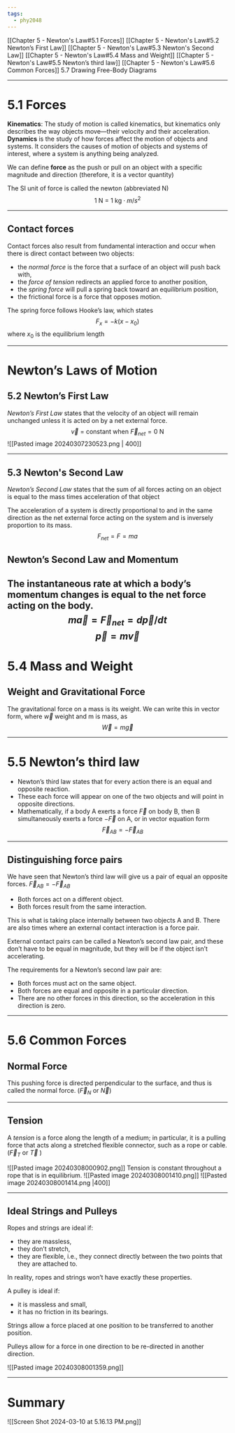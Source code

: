 ```yaml
---
tags:
  - phy2048
---
```


[[Chapter 5 - Newton's Law#5.1 Forces]]
[[Chapter 5 - Newton's Law#5.2 Newton’s First Law]]
[[Chapter 5 - Newton's Law#5.3 Newton's Second Law]]
[[Chapter 5 - Newton's Law#5.4 Mass and Weight]]
[[Chapter 5 - Newton's Law#5.5 Newton’s third law]]
[[Chapter 5 - Newton's Law#5.6 Common Forces]]
5.7 Drawing Free-Body Diagrams

---
# 5.1 Forces

**Kinematics**: The study of motion is called kinematics, but kinematics only describes the way objects move—their velocity and their acceleration.
**Dynamics** is the study of how forces affect the motion of objects and systems. It considers the causes of motion of objects and systems of interest, where a system is anything being analyzed.

We can define **force** as the push or pull on an object with a specific magnitude and direction (therefore, it is a vector quantity)

The SI unit of force is called the newton (abbreviated N)
$$\text{1 N = 1 kg} \cdot m / s^{2}$$

---
## Contact forces

Contact forces also result from fundamental interaction and occur when there is direct contact between two objects:
- the *normal force* is the force that a surface of an object will push back with,
- the *force of tension* redirects an applied force to another position,
- the *spring force* will pull a spring back toward an equilibrium position, 
- the frictional force is a force that opposes motion.

The spring force follows Hooke’s law, which states
$$F_{x}= -k(x - x_{0})$$
where $x_{0}$ is the equilibrium length

---
# Newton’s Laws of Motion

## 5.2 Newton’s First Law

_Newton’s First Law_ states that the velocity of an object will remain unchanged unless it is acted on by a net external force.
 $$\vec{v} \text{ = constant when  } \vec{F}_{net} = \text{0 N}$$
![[Pasted image 20240307230523.png | 400]]

---

## 5.3 Newton's Second Law
_Newton’s Second Law_ states that the sum of all forces acting on an object is equal to the mass times acceleration of that object

The acceleration of a system is directly proportional to and in the same direction as the net external force acting on the system and is inversely proportion to its mass.
$$F_{net}= F = ma$$
## Newton’s Second Law and Momentum

The instantaneous rate at which a body’s momentum changes is equal to the net force acting on the body.
$$m\vec{a} = \vec{F}_{net} = d\vec{p}/dt$$
$$\vec{p} = m\vec{v}$$
---
# 5.4 Mass and Weight
## Weight and Gravitational Force

The gravitational force on a mass is its weight. We can write this in vector form, where $\vec{w}$ weight and m is mass, as
$$\vec{W} = m\vec{g}$$

---
# 5.5 Newton’s third law
- Newton’s third law states that for every action there is an equal and opposite reaction.
- These each force will appear on one of the two objects and will point in opposite directions.
- Mathematically, if a body A exerts a force $\vec{F}$ on body B, then B simultaneously exerts a force $-\vec{F}$ on A, or in vector equation form
$$\vec{F}_{AB}= -\vec{F}_{AB}  $$

---
## Distinguishing force pairs
We have seen that Newton’s third law will give us a pair of equal an opposite forces. $\vec{F}_{AB}= -\vec{F}_{AB}$ 
- Both forces act on a different object.
- Both forces result from the same interaction.

This is what is taking place internally between two objects A and B.
There are also times where an external contact interaction is a force pair.

External contact pairs can be called a Newton’s second law pair, and these don’t have to be equal in magnitude, but they will be if the object isn’t accelerating.

The requirements for a Newton’s second law pair are:
- Both forces must act on the same object.
- Both forces are equal and opposite in a particular direction.
- There are no other forces in this direction, so the acceleration in this direction is zero.
---
# 5.6 Common Forces
## Normal Force

This pushing force is directed perpendicular to the surface, and thus is called the normal force. ($\vec{F}_{N}$ or $\vec{N}$)

---
## Tension
A *tension* is a force along the length of a medium; in particular, it is a pulling force that acts along a stretched flexible connector, such as a rope or cable. ($\vec{F}_T$ or $\vec{T}$ )

![[Pasted image 20240308000902.png]]
Tension is constant throughout a rope that is in equilibrium.
![[Pasted image 20240308001410.png]]
![[Pasted image 20240308001414.png |400]]

---
## Ideal Strings and Pulleys

Ropes and strings are ideal if:
- they are massless,
- they don’t stretch,
- they are flexible, i.e., they connect directly between the two points that they are attached to.

In reality, ropes and strings won’t have exactly these properties.

A pulley is ideal if:
- it is massless and small,
- it has no friction in its bearings.

Strings allow a force placed at one position to be transferred to another position.

Pulleys allow for a force in one direction to be re-directed in another direction.

![[Pasted image 20240308001359.png]]

---
# Summary
![[Screen Shot 2024-03-10 at 5.16.13 PM.png]]